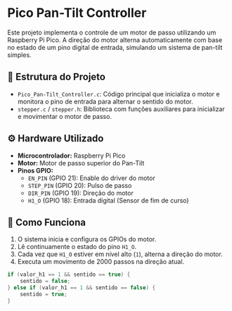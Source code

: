 # Pico Pan-Tilt Controller

Este projeto implementa o controle de um motor de passo utilizando um Raspberry Pi Pico. A direção do motor alterna automaticamente com base no estado de um pino digital de entrada, simulando um sistema de pan-tilt simples.

## 📁 Estrutura do Projeto

- `Pico_Pan-Tilt_Controller.c`: Código principal que inicializa o motor e monitora o pino de entrada para alternar o sentido do motor.
- `stepper.c` / `stepper.h`: Biblioteca com funções auxiliares para inicializar e movimentar o motor de passo.

## ⚙️ Hardware Utilizado

- **Microcontrolador:** Raspberry Pi Pico
- **Motor:** Motor de passo superior do Pan-Tilt
- **Pinos GPIO:**
  - `EN_PIN` (GPIO 21): Enable do driver do motor
  - `STEP_PIN` (GPIO 20): Pulso de passo
  - `DIR_PIN` (GPIO 19): Direção do motor
  - `H1_O` (GPIO 18): Entrada digital (Sensor de fim de curso)

## 🚀 Como Funciona

1. O sistema inicia e configura os GPIOs do motor.
2. Lê continuamente o estado do pino `H1_O`.
3. Cada vez que `H1_O` estiver em nível alto (`1`), alterna a direção do motor.
4. Executa um movimento de 2000 passos na direção atual.

```c
if (valor_h1 == 1 && sentido == true) {
    sentido = false;
} else if (valor_h1 == 1 && sentido == false) {
    sentido = true;
}
```